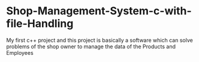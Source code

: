 # Shop-Management-System-c-with-file-Handling
My first c++ project and this project is basically a software which can solve problems of the shop owner to manage the data of the Products and Employees
